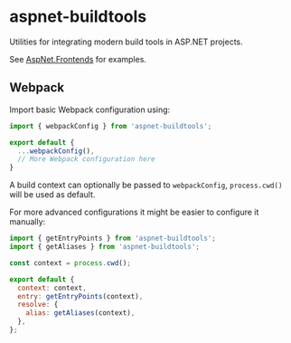 # aspnet-buildtools

Utilities for integrating modern build tools in ASP.NET projects.

See [AspNet.Frontends](https://github.com/Baune8D/AspNet.Frontends) for examples.

## Webpack

Import basic Webpack configuration using:
```javascript
import { webpackConfig } from 'aspnet-buildtools';

export default {
  ...webpackConfig(),
  // More Webpack configuration here
}
```

A build context can optionally be passed to `webpackConfig`, `process.cwd()` will be used as default.

For more advanced configurations it might be easier to  configure it manually:

```javascript
import { getEntryPoints } from 'aspnet-buildtools';
import { getAliases } from 'aspnet-buildtools';

const context = process.cwd();

export default {
  context: context,
  entry: getEntryPoints(context),
  resolve: {
    alias: getAliases(context),
  },
};